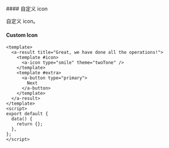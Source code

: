 <cn>
#### 自定义 icon 

自定义 icon。
</cn>
<us>
#### Custom Icon
</us>

```tpl
<template>
  <a-result title="Great, we have done all the operations!">
    <template #icon>
      <a-icon type="smile" theme="twoTone" />
    </template>
    <template #extra>
      <a-button type="primary">
        Next
      </a-button>
    </template>
  </a-result>
</template>
<script>
export default {
  data() {
    return {};
  },
};
</script>
```